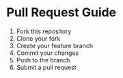 # Pull Request Guide
1. Fork this repository
2. Clone your fork
3. Create your feature branch
4. Commit your changes
5. Push to the branch
6. Submit a pull request
